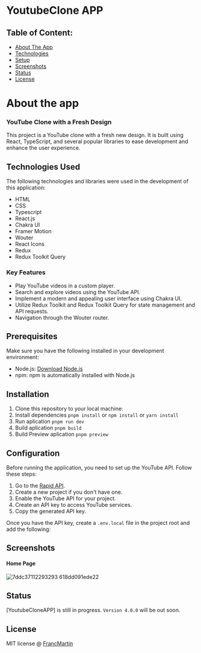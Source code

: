 # YoutubeClone APP

## Table of Content:

- [About The App](#About-the-app)
- [Technologies](#technologies-used)
- [Setup](#Configuration)
- [Screenshots](#screenshots)
- [Status](#status)
- [License](#license)

# About the app

### YouTube Clone with a Fresh Design

This project is a YouTube clone with a fresh new design. It is built using React, TypeScript, and several popular libraries to ease development and enhance the user experience.

## Technologies Used

The following technologies and libraries were used in the development of this application:

- HTML
- CSS
- Typescript
- React.js
- Chakra UI
- Framer Motion
- Wouter
- React Icons
- Redux
- Redux Toolkit Query
  
### Key Features

- Play YouTube videos in a custom player.
- Search and explore videos using the YouTube API.
- Implement a modern and appealing user interface using Chakra UI.
- Utilize Redux Toolkit and Redux Toolkit Query for state management and API requests.
- Navigation through the Wouter router.

## Prerequisites

Make sure you have the following installed in your development environment:

- Node.js: [Download Node.js](https://nodejs.org)
- npm: npm is automatically installed with Node.js

## Installation

1. Clone this repository to your local machine:
2. Install dependencies `pnpm install` or `npm install` or `yarn install`
3. Run aplication `pnpm run dev`
4. Build aplication `pnpm build`
5. Build Preview aplication `pnpm preview`


## Configuration

Before running the application, you need to set up the YouTube API. Follow these steps:

1. Go to the [Rapid API]([(https://rapidapi.com/ytdlfree/api/youtube-v31)]).
2. Create a new project if you don't have one.
3. Enable the YouTube API for your project.
4. Create an API key to access YouTube services.
5. Copy the generated API key.

Once you have the API key, create a `.env.local` file in the project root and add the following:

## Screenshots

#### Home Page

![7ddc37112293293 618dd091ede22](https://github.com/Franco-Martin11/YoutubeClone/assets/96245472/58f1b849-c000-4e5a-b598-806ce187d315)

## Status

[YoutubeCloneAPP] is still in progress. `Version 4.0.0` will be out soon.

## License

MIT license @ [FrancMartin](https://franc-martin-portfolio.netlify.app/)
